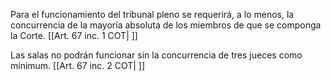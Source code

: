 Para el funcionamiento del tribunal pleno se requerirá, a lo menos, la concurrencia de la mayoría absoluta de los miembros de que se componga la Corte. [[Art. 67 inc. 1 COT| ]]

Las salas no podrán funcionar sin la concurrencia de tres jueces como mínimum. [[Art. 67 inc. 2 COT| ]]